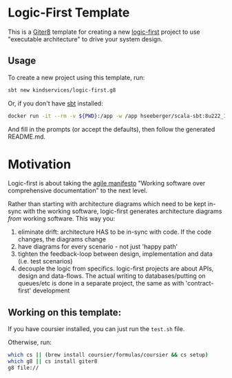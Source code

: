 # Logic-First Template

This is a [Giter8](http://www.foundweekends.org/giter8/index.html) template for creating a new [logic-first](https://github.com/kindservices/logic-first) project to
use "executable architecture" to drive your system design.

## Usage

To create a new project using this template, run:

```bash
sbt new kindservices/logic-first.g8
```

Or, if you don't have [sbt](https://www.scala-sbt.org/) installed:

```sh
docker run -it --rm -v ${PWD}:/app -w /app hseeberger/scala-sbt:8u222_1.3.5_2.13.1 sbt new kindservices/logic-first.g8
```

And fill in the prompts (or accept the defaults), then follow the generated README.md.

# Motivation

Logic-first is about taking the [agile manifesto](https://agilemanifesto.org/) "Working software over comprehensive documentation" to the next level.

Rather than starting with architecture diagrams which need to be kept in-sync with the working software, logic-first 
generates architecture diagrams _from_ working software. This way you:

 1) eliminate drift: architecture HAS to be in-sync with code. If the code changes, the diagrams change
 2) have diagrams for every scenario - not just 'happy path'
 3) tighten the feedback-loop between design, implementation and data (i.e. test scenarios)
 4) decouple the logic from specifics. logic-first projects are about APIs, design and data-flows. The actual writing to databases/putting on queues/etc is done in a separate project, the same as with 'contract-first' development  

## Working on this template:

If you have coursier installed, you can just run the `test.sh` file. 

Otherwise, run:
```sh
which cs || (brew install coursier/formulas/coursier && cs setup)
which g8 || cs install giter8
g8 file://
```
